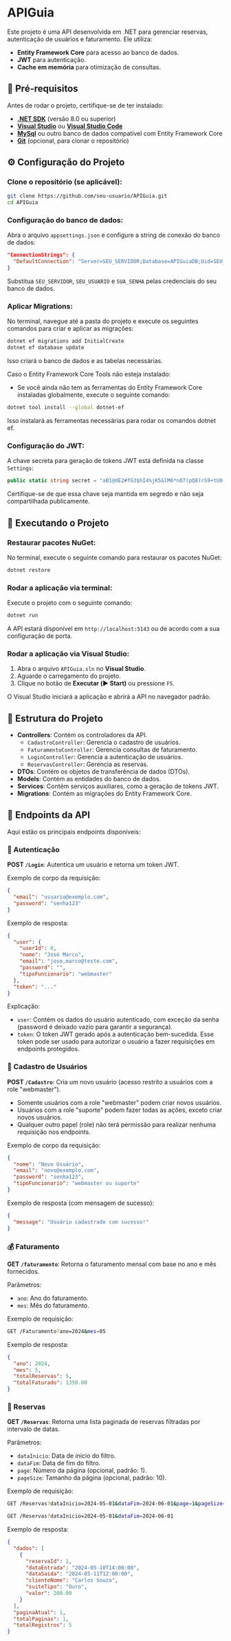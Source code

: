 # APIGuia

Este projeto é uma API desenvolvida em .NET para gerenciar reservas, autenticação de usuários e faturamento. Ele utiliza:

- **Entity Framework Core** para acesso ao banco de dados.
- **JWT** para autenticação.
- **Cache em memória** para otimização de consultas.

## 📌 Pré-requisitos
Antes de rodar o projeto, certifique-se de ter instalado:

- [**.NET SDK**](https://dotnet.microsoft.com/en-us/download) (versão 8.0 ou superior)
- [**Visual Studio**](https://visualstudio.microsoft.com/) ou [**Visual Studio Code**](https://code.visualstudio.com/)
- [**MySql**](https://dev.mysql.com/downloads/installer/) ou outro banco de dados compatível com Entity Framework Core
- [**Git**](https://git-scm.com/) (opcional, para clonar o repositório)

## ⚙️ Configuração do Projeto

### Clone o repositório (se aplicável):

```bash
git clone https://github.com/seu-usuario/APIGuia.git
cd APIGuia
```

### Configuração do banco de dados:

Abra o arquivo `appsettings.json` e configure a string de conexão do banco de dados:

```json
"ConnectionStrings": {
  "DefaultConnection": "Server=SEU_SERVIDOR;Database=APIGuiaDB;Uid=SEU_USUARIO;Pwd=SUA_SENHA;"
}
```

Substitua `SEU_SERVIDOR`, `SEU_USUARIO` e `SUA_SENHA` pelas credenciais do seu banco de dados.

### Aplicar Migrations:

No terminal, navegue até a pasta do projeto e execute os seguintes comandos para criar e aplicar as migrações:

```bash
dotnet ef migrations add InitialCreate
dotnet ef database update
```

Isso criará o banco de dados e as tabelas necessárias.

Caso o Entity Framework Core Tools não esteja instalado:
- Se você ainda não tem as ferramentas do Entity Framework Core instaladas globalmente, execute o seguinte comando:
  
```bash
dotnet tool install --global dotnet-ef
```
Isso instalará as ferramentas necessárias para rodar os comandos dotnet ef.

### Configuração do JWT:

A chave secreta para geração de tokens JWT está definida na classe `Settings`:

```csharp
public static string secret = "aB1@dE2#fG3$hI4%jK5&lM6*nO7(pQ8)rS9+tU0-vWzYx1#W2!e3@R4$t5^u6&I7*o8(p9)Q0rA1-B2+c3D4=E5F6*G7H8";
```

Certifique-se de que essa chave seja mantida em segredo e não seja compartilhada publicamente.

## 🚀 Executando o Projeto

### Restaurar pacotes NuGet:

No terminal, execute o seguinte comando para restaurar os pacotes NuGet:

```bash
dotnet restore
```

### Rodar a aplicação via terminal:

Execute o projeto com o seguinte comando:

```bash
dotnet run
```

A API estará disponível em `http://localhost:5143` ou de acordo com a sua configuração de porta.

### Rodar a aplicação via Visual Studio:

1. Abra o arquivo `APIGuia.sln` no **Visual Studio**.
2. Aguarde o carregamento do projeto.
3. Clique no botão de **Executar (▶️ Start)** ou pressione `F5`.

O Visual Studio iniciará a aplicação e abrirá a API no navegador padrão.

## 📌 Estrutura do Projeto

- **Controllers**: Contém os controladores da API.
  - `CadastroController`: Gerencia o cadastro de usuários.
  - `FaturamentoController`: Gerencia consultas de faturamento.
  - `LoginController`: Gerencia a autenticação de usuários.
  - `ReservasController`: Gerencia as reservas.
- **DTOs**: Contém os objetos de transferência de dados (DTOs).
- **Models**: Contém as entidades do banco de dados.
- **Services**: Contém serviços auxiliares, como a geração de tokens JWT.
- **Migrations**: Contém as migrações do Entity Framework Core.

## 📌 Endpoints da API

Aqui estão os principais endpoints disponíveis:

### 🔑 Autenticação
**POST `/Login`**: Autentica um usuário e retorna um token JWT.

Exemplo de corpo da requisição:

```json
{
  "email": "usuario@exemplo.com",
  "password": "senha123"
}
```
Exemplo de resposta:

```json
{
  "user": {
    "userId": 8,
    "nome": "José Marco",
    "email": "jose.marco@teste.com",
    "password": "",
    "tipoFuncionario": "webmaster"
  },
  "token": "..."
}
```

Explicação:
- `user`: Contém os dados do usuário autenticado, com exceção da senha (password é deixado vazio para garantir a segurança).
- `token`: O token JWT gerado após a autenticação bem-sucedida. Esse token pode ser usado para autorizar o usuário a fazer requisições em endpoints protegidos.

### 👤 Cadastro de Usuários
**POST `/Cadastro`**: Cria um novo usuário (acesso restrito a usuários com a role "webmaster").
  - Somente usuários com a role "webmaster" podem criar novos usuários.
  - Usuários com a role "suporte" podem fazer todas as ações, exceto criar novos usuários.
  - Qualquer outro papel (role) não terá permissão para realizar nenhuma requisição nos endpoints.

Exemplo de corpo da requisição:

```json
{
  "nome": "Novo Usuário",
  "email": "novo@exemplo.com",
  "password": "senha123",
  "tipoFuncionario": "webmaster ou suporte"
}
```

Exemplo de resposta (com mensagem de sucesso):

```json
{
  "message": "Usuário cadastrado com sucesso!"
}
```

### 💰 Faturamento
**GET `/faturamento`**: Retorna o faturamento mensal com base no ano e mês fornecidos.

Parâmetros:
- `ano`: Ano do faturamento.
- `mes`: Mês do faturamento.

Exemplo de requisição:

```bash
GET /Faturamento?ano=2024&mes=05
```
Exemplo de resposta:

```json
{
  "ano": 2024,
  "mes": 5,
  "totalReservas": 5,
  "totalFaturado": 1350.00
}
```

### 📅 Reservas
**GET `/Reservas`**: Retorna uma lista paginada de reservas filtradas por intervalo de datas.

Parâmetros:
- `dataInicio`: Data de início do filtro.
- `dataFim`: Data de fim do filtro.
- `page`: Número da página (opcional, padrão: 1).
- `pageSize`: Tamanho da página (opcional, padrão: 10).

Exemplo de requisição:

```bash
GET /Reservas?dataInicio=2024-05-01&dataFim=2024-06-01&page=1&pageSize=10
```

```bash
GET /Reservas?dataInicio=2024-05-01&dataFim=2024-06-01
```

Exemplo de resposta:

```json
{
  "dados": [
    {
      "reservaId": 1,
      "dataEntrada": "2024-05-10T14:00:00",
      "dataSaida": "2024-05-11T12:00:00",
      "clienteNome": "Carlos Souza",
      "suiteTipo": "Ouro",
      "valor": 200.00
    }
  ],
  "paginaAtual": 1,
  "totalPaginas": 1,
  "totalRegistros": 5
}
```

